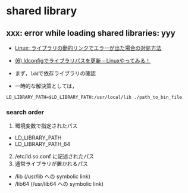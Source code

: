 # shared library

## xxx: error while loading shared libraries: yyy
* [Linux: ライブラリの動的リンクでエラーが出た場合の対処方法]( https://leico.github.io/TechnicalNote/Linux/ld-library-path )
* [\(6\) ldconfigでライブラリパスを更新 – Linuxやってみる！]( https://www.dogrow.net/linux/blog6/ )

* まず，`ldd`で依存ライブラリの確認
* 一時的な解決策としては，
```
LD_LIBRARY_PATH=$LD_LIBRARY_PATH:/usr/local/lib ./path_to_bin_file
```

### search order
1. 環境変数で指定されたパス
  * LD_LIBRARY_PATH
  * LD_LIBRARY_PATH_64
2. /etc/ld.so.conf に記述されたパス
3. 通常ライブラリが置かれるパス
  * /lib (/usr/lib への symbolic link)
  * /lib64 (/usr/lib64 への symbolic link)
